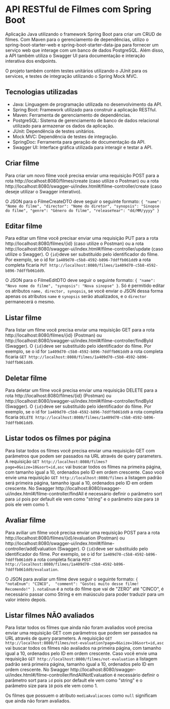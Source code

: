# API RESTful de Filmes com Spring Boot

Aplicação Java utilizando o framework Spring Boot para criar um CRUD de filmes. Com Maven para o gerenciamento de dependências, utilizo o  spring-boot-starter-web e spring-boot-starter-data-jpa para fornecer um serviço web que interage com um banco de dados PostgreSQL. Além disso, a API também utiliza o Swagger UI para documentação e interação interativa dos endpoints.

O projeto também contém testes unitários utilizando o JUnit para os services, e testes de integração utilizando o Spring Mock MVC.

## Tecnologias utilizadas
- Java: Linguagem de programação utilizada no desenvolvimento da API.
- Spring Boot: Framework utilizado para construir a aplicação RESTful.
- Maven: Ferramenta de gerenciamento de dependências.
- PostgreSQL: Sistema de gerenciamento de banco de dados relacional utilizado para armazenar os dados da aplicação.
- JUnit: Dependência de testes unitários.
- Mock MVC: Dependência de testes de integração.
- SpringDoc: Ferramenta para geração de documentação da API.
- Swagger UI: Interface gráfica utilizada para interagir e testar a API.

## Criar filme
Para criar um novo filme você precisa enviar uma requisição POST para a rota   http://localhost:8080/filmes/create (caso utilize o Postman) ou a rota http://localhost:8080/swagger-ui/index.html#/filme-controller/create (caso deseje utilizar o Swagger interativo).

O JSON para o FilmeCreateDTO deve seguir o seguinte formato:
`{
    "name": "Nome do filme",
    "director": "Nome do diretor",
    "synopsis": "Sinopse do filme",
    "genre": "Gênero do filme",
    "releaseYear": "dd/MM/yyyy"
}
`

## Editar filme
Para editar um filme você precisar enviar uma requisição PUT para a rota http://localhost:8080/filmes/{id} (caso utilize o Postman) ou a rota http://localhost:8080/swagger-ui/index.html#/filme-controller/update (caso utilize o Swagger). O `{id}`deve ser substituído pelo identificador do filme. Por exemplo, se o id for `1a409d70-c5b8-4592-b896-7ddffb061dd9` a rota completa ficaria `PUT http://localhost:8080/filmes/1a409d70-c5b8-4592-b896-7ddffb061dd9`.

O JSON para o FilmeEditDTO deve seguir o seguinte formato:
`{
    "name": "Novo nome do filme",
    "synopsis": "Nova sinopse"
}`. Só é permitido editar os atributos `name, director, synopsis`, se você enviar o JSON dessa forma apenas os atributos `name` e `synopsis` serão atualizados, e o `director` permanecerá o mesmo.

## Listar filme
Para listar um filme você precisa enviar uma requisição GET para a rota http://localhost:8080/filmes/{id} (Postman) ou http://localhost:8080/swagger-ui/index.html#/filme-controller/findById (Swagger). O `{id}`deve ser substituído pelo identificador do filme. Por exemplo, se o id for `1a409d70-c5b8-4592-b896-7ddffb061dd9` a rota completa ficaria `GET http://localhost:8080/filmes/1a409d70-c5b8-4592-b896-7ddffb061dd9`.

## Deletar filme
Para deletar um filme você precisa enviar uma requisição DELETE para a rota http://localhost:8080/filmes/{id} (Postman) ou http://localhost:8080/swagger-ui/index.html#/filme-controller/findById (Swagger). O `{id}`deve ser substituído pelo identificador do filme. Por exemplo, se o id for `1a409d70-c5b8-4592-b896-7ddffb061dd9` a rota completa ficaria `DELETE http://localhost:8080/filmes/1a409d70-c5b8-4592-b896-7ddffb061dd9`.

## Listar todos os filmes por página
Para listar todos os filmes você precisa enviar uma requisição GET com parâmetros que podem ser passados na URL através de query parameters. A requisição `GET http://localhost:8080/filmes?page=0&size=10&sort=id,asc` vai buscar todos os filmes na primeira página, com tamanho igual a 10, ordenados pelo ID em ordem crescente. Caso você envie uma requisição `GET http://localhost:8080/filmes` a listagem padrão será primeira página, tamanho igual a 10, ordenados pelo ID em ordem crescente. No Swagger http://localhost:8080/swagger-ui/index.html#/filme-controller/findAll é necessário definir o parâmetro sort para `id` pois por default ele vem como "string" e o parâmetro size para `10` pois ele vem como 1.

## Avaliar filme
Para aviliar um filme você precisa enviar uma requisição POST para a rota http://localhost:8080/filmes/{id}/evaluation (Postman) ou http://localhost:8080/swagger-ui/index.html#/filme-controller/addEvaluation (Swagger). O `{id}`deve ser substituído pelo identificador do filme. Por exemplo, se o id for `1a409d70-c5b8-4592-b896-7ddffb061dd9` a rota completa ficaria `POST http://localhost:8080/filmes/1a409d70-c5b8-4592-b896-7ddffb061dd9/evaluation`.

O JSON para avaliar um filme deve seguir o seguinte formato:
`{ 
    "notaEnum": "CINCO", 
    "comment": "Gostei muito desse filme! Recomendo!"
}`. `notaEnum` é a nota do filme que vai de "ZERO" até "CINCO", é necessário passar como String e em maiúsculo para poder traduzir para um valor inteiro depois.

## Listar filmes NÃO avaliados
Para listar todos os filmes que ainda não foram avaliados você precisa enviar uma requisição GET com parâmetros que podem ser passados na URL através de query parameters. A requisição `GET http://localhost:8080/filmes/not-evaluation?page=0&size=10&sort=id,asc` vai buscar todos os filmes não avaliados na primeira página, com tamanho igual a 10, ordenados pelo ID em ordem crescente. Caso você envie uma requisição `GET http://localhost:8080/filmes/not-evaluation` a listagem padrão será primeira página, tamanho igual a 10, ordenados pelo ID em ordem crescente. No Swagger http://localhost:8080/swagger-ui/index.html#/filme-controller/findAllNotEvaluation é necessário definir o parâmetro sort para `id` pois por default ele vem como "string" e o parâmetro size para `10` pois ele vem como 1.

Os filmes que possuem o atributo `mediaAvaliacoes` como `null` significam que ainda não foram avaliados.

